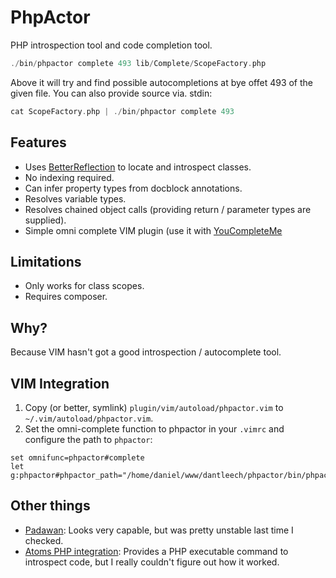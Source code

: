 PhpActor
========

PHP introspection tool and code completion tool.

```php
./bin/phpactor complete 493 lib/Complete/ScopeFactory.php
```

Above it will try and find possible autocompletions at bye offet 493 of the
given file. You can also provide source via. stdin:

```php
cat ScopeFactory.php | ./bin/phpactor complete 493
```
Features
--------

- Uses [BetterReflection](https://github.com/roave/BetterReflection) to locate
  and introspect classes.
- No indexing required.
- Can infer property types from docblock annotations.
- Resolves variable types.
- Resolves chained object calls (providing return / parameter types are supplied).
- Simple omni complete VIM plugin (use it with [YouCompleteMe](https://github.com/Valloric/YouCompleteMe)

Limitations
-----------

- Only works for class scopes.
- Requires composer.

Why?
----

Because VIM hasn't got a good introspection / autocomplete tool.

VIM Integration
---------------

1. Copy (or better, symlink) `plugin/vim/autoload/phpactor.vim` to
`~/.vim/autoload/phpactor.vim`.
2. Set the omni-complete function to phpactor in your `.vimrc` and configure
   the path to `phpactor`: 

```
set omnifunc=phpactor#complete
let g:phpactor#phpactor_path="/home/daniel/www/dantleech/phpactor/bin/phpactor"
```

Other things
------------

- [Padawan](https://github.com/mkusher/padawan.vim): Looks very capable, but
  was pretty unstable last time I checked.
- [Atoms PHP integration](https://github.com/php-integrator/atom-base):
  Provides a PHP executable command to introspect code, but I really couldn't
  figure out how it worked.
